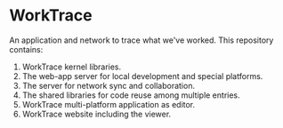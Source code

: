 # WorkTrace

An application and network to trace what we've worked.
This repository contains:

1. WorkTrace kernel libraries.
2. The web-app server for local development and special platforms.
3. The server for network sync and collaboration.
4. The shared libraries for code reuse among multiple entries.
5. WorkTrace multi-platform application as editor.
6. WorkTrace website including the viewer.
